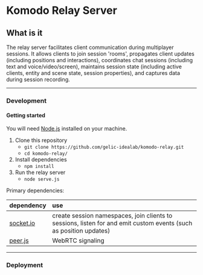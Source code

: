 # Komodo Relay Server

## What is it
The relay server facilitates client communication during multiplayer sessions. It allows clients to join session 'rooms', propagates client updates (including positions and interactions), coordinates chat sessions (including text and voice/video/screen), maintains session state (including active clients, entity and scene state, session properties), and captures data during session recording. 

_______________
### Development
#### Getting started
You will need [Node.js](https://nodejs.org/en/download/) installed on your machine.
1. Clone this repository
    * `git clone https://github.com/gelic-idealab/komodo-relay.git`
    * `cd komodo-relay/`
2. Install dependencies
    * `npm install`
3. Run the relay server
    * `node serve.js`

Primary dependencies:

| dependency                                         | use |
|:---------------------------------------------------|:----|
| [socket.io](https://github.com/socketio/socket.io) | create session namespaces, join clients to sessions, listen for and emit custom events (such as position updates) |
| [peer.js](https://github.com/peers/peerjs)         | WebRTC signaling | 

______________
### Deployment
